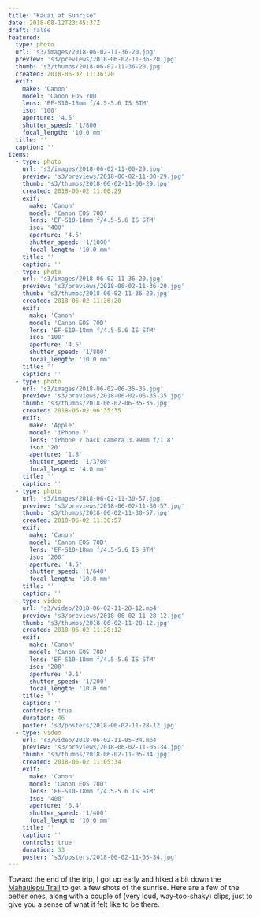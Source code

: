 ```yaml
---
title: "Kauai at Sunrise"
date: 2018-08-12T23:45:37Z
draft: false
featured:
  type: photo
  url: 's3/images/2018-06-02-11-36-20.jpg'
  preview: 's3/previews/2018-06-02-11-36-20.jpg'
  thumb: 's3/thumbs/2018-06-02-11-36-20.jpg'
  created: 2018-06-02 11:36:20
  exif:
    make: 'Canon'
    model: 'Canon EOS 70D'
    lens: 'EF-S10-18mm f/4.5-5.6 IS STM'
    iso: '100'
    aperture: '4.5'
    shutter_speed: '1/800'
    focal_length: '10.0 mm'
  title: ''
  caption: ''
items:
  - type: photo
    url: 's3/images/2018-06-02-11-00-29.jpg'
    preview: 's3/previews/2018-06-02-11-00-29.jpg'
    thumb: 's3/thumbs/2018-06-02-11-00-29.jpg'
    created: 2018-06-02 11:00:29
    exif:
      make: 'Canon'
      model: 'Canon EOS 70D'
      lens: 'EF-S10-18mm f/4.5-5.6 IS STM'
      iso: '400'
      aperture: '4.5'
      shutter_speed: '1/1000'
      focal_length: '10.0 mm'
    title: ''
    caption: ''
  - type: photo
    url: 's3/images/2018-06-02-11-36-20.jpg'
    preview: 's3/previews/2018-06-02-11-36-20.jpg'
    thumb: 's3/thumbs/2018-06-02-11-36-20.jpg'
    created: 2018-06-02 11:36:20
    exif:
      make: 'Canon'
      model: 'Canon EOS 70D'
      lens: 'EF-S10-18mm f/4.5-5.6 IS STM'
      iso: '100'
      aperture: '4.5'
      shutter_speed: '1/800'
      focal_length: '10.0 mm'
    title: ''
    caption: ''
  - type: photo
    url: 's3/images/2018-06-02-06-35-35.jpg'
    preview: 's3/previews/2018-06-02-06-35-35.jpg'
    thumb: 's3/thumbs/2018-06-02-06-35-35.jpg'
    created: 2018-06-02 06:35:35
    exif:
      make: 'Apple'
      model: 'iPhone 7'
      lens: 'iPhone 7 back camera 3.99mm f/1.8'
      iso: '20'
      aperture: '1.8'
      shutter_speed: '1/3700'
      focal_length: '4.0 mm'
    title: ''
    caption: ''
  - type: photo
    url: 's3/images/2018-06-02-11-30-57.jpg'
    preview: 's3/previews/2018-06-02-11-30-57.jpg'
    thumb: 's3/thumbs/2018-06-02-11-30-57.jpg'
    created: 2018-06-02 11:30:57
    exif:
      make: 'Canon'
      model: 'Canon EOS 70D'
      lens: 'EF-S10-18mm f/4.5-5.6 IS STM'
      iso: '200'
      aperture: '4.5'
      shutter_speed: '1/640'
      focal_length: '10.0 mm'
    title: ''
    caption: ''
  - type: video
    url: 's3/video/2018-06-02-11-28-12.mp4'
    preview: 's3/previews/2018-06-02-11-28-12.jpg'
    thumb: 's3/thumbs/2018-06-02-11-28-12.jpg'
    created: 2018-06-02 11:28:12
    exif:
      make: 'Canon'
      model: 'Canon EOS 70D'
      lens: 'EF-S10-18mm f/4.5-5.6 IS STM'
      iso: '200'
      aperture: '9.1'
      shutter_speed: '1/200'
      focal_length: '10.0 mm'
    title: ''
    caption: ''
    controls: true
    duration: 46
    poster: 's3/posters/2018-06-02-11-28-12.jpg'
  - type: video
    url: 's3/video/2018-06-02-11-05-34.mp4'
    preview: 's3/previews/2018-06-02-11-05-34.jpg'
    thumb: 's3/thumbs/2018-06-02-11-05-34.jpg'
    created: 2018-06-02 11:05:34
    exif:
      make: 'Canon'
      model: 'Canon EOS 70D'
      lens: 'EF-S10-18mm f/4.5-5.6 IS STM'
      iso: '400'
      aperture: '6.4'
      shutter_speed: '1/400'
      focal_length: '10.0 mm'
    title: ''
    caption: ''
    controls: true
    duration: 33
    poster: 's3/posters/2018-06-02-11-05-34.jpg'
---
```


Toward the end of the trip, I got up early and hiked a bit down the [Mahaulepu Trail](http://www.hikemahaulepu.org/) to get a few shots of the sunrise. Here are a few of the better ones, along with a couple of (very loud, way-too-shaky) clips, just to give you a sense of what it felt like to be there.
